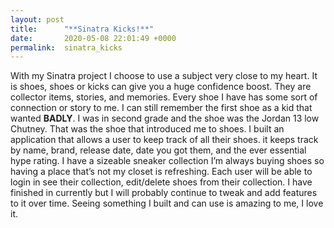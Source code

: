 ```yaml
---
layout: post
title:      "**Sinatra Kicks!**"
date:       2020-05-08 22:01:49 +0000
permalink:  sinatra_kicks
---
```



With my Sinatra project I choose to use a subject very close to my heart. It is shoes, shoes or kicks can give you a huge confidence boost. They are collector items, stories, and memories. Every shoe I have has some sort of connection or story to me. I can still remember the first shoe as a kid that wanted **BADLY**. I was in second grade and the shoe was the Jordan 13 low Chutney. That was the shoe that introduced me to shoes. I built an application that allows a user to keep track of all their shoes. it keeps track by name, brand, release date, date you got them, and the ever essential hype rating. I have a sizeable sneaker collection I’m always buying shoes so having a place that’s not my closet is refreshing. Each user will be able to login in see their collection, edit/delete shoes from their collection. I have finished in currently but I will probably continue to tweak and add features to it over time. Seeing something I built and can use is amazing to me, I love it.

